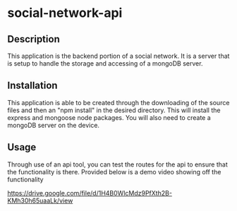 # social-network-api

## Description

This application is the backend portion of a social network. It is a server that is setup to handle the storage and accessing of a mongoDB server.

## Installation

This application is able to be created through the downloading of the source files and then an "npm install" in the desired directory. This will install the express and mongoose node packages. You will also need to create a mongoDB server on the device.

## Usage

Through use of an api tool, you can test the routes for the api to ensure that the functionality is there. Provided below is a demo video showing off the functionality

https://drive.google.com/file/d/1H4B0WlcMdz9PfXth2B-KMh30h65uaaLk/view

